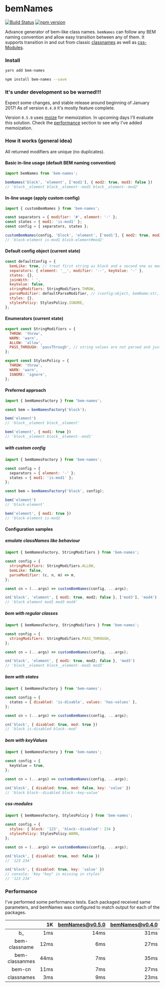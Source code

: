 # bemNames

[![Build Status](https://travis-ci.org/Monar/bem-names.svg?branch=master)](https://travis-ci.org/Monar/bem-names)
[![npm version](https://badge.fury.io/js/bem-names.svg)](https://badge.fury.io/js/bem-names)

Advance generator of bem-like class names. `bemNames` can follow any BEM naming
convention and allow easy transition between any of them. It supports
transition in and out from classic
[classnames](https://www.npmjs.com/package/classnames) as well as
[css-Modules](https://github.com/css-modules/css-modules).

### Install

```sh
yarn add bem-names
```

```sh
npm install bem-names --save
```

### It's under development so be warned!!!

Expect some changes, and stable release around beginning of January 2017!
As of version `0.4.0` it's mostly feature complete.

Version `0.5.0` uses [moize](https://www.npmjs.com/package/moize) for
memoization. In upcoming days I'll evaluate this solution. Check the
[performance](#performance) section to see why I've added memoization.

### How it works (general idea)

All returned modifiers are unique (no duplicates).

#### Basic in-line usage (default BEM naming convention)
```js
import bemNames from 'bem-names';

bemNames('block', 'element', ['mod1'], { mod2: true, mod3: false })
// 'block__element block__element--mod1 block__element--mod2'
```

#### In-line usage (apply custom config)
```js
import { customBemNames } from 'bem-names';

const separators = { modifier: '#', element: '-' };
const states = { mod1: 'is-mod1' };
const config = { separators, states };

customBemNames(config, 'block', 'element', ['mod1'], { mod2: true, mod3: false })
// 'block-element is-mod1 block-element#mod2'
```

#### Default config object (current state)
```js
const defaultConfig = {
  bemLike: true, // treat first string as block and a second one as modifier.
  separators: { element: '__', modifier: '--', keyValue: '-' },
  states: {},
  joinWith: ' ',
  keyValue: false,
  stringModifiers: StringModifiers.THROW,
  parseModifier: defaultParseModifier, // (config:object, bemName:str, modifier:str) => string
  styles: {},
  stylesPolicy: StylesPolicy.IGNORE,
};
```

#### Enumerators (current state)
```js
export const StringModifiers = {
  THROW: 'throw',
  WARN: 'warn',
  ALLOW: 'allow',
  PASS_THROUGH: 'passThrough', // string values are not parsed and just joint at the end
};
```

```js
export const StylesPolicy = {
  THROW: 'throw',
  WARN: 'warn',
  IGNORE: 'ignore',
};

```

#### Preferred approach

```js
import { bemNamesFactory } from 'bem-names';

const bem = bemNamesFactory('block');

bem('element')
// 'block__element block__element'

bem('element', { mod1: true })
// 'block__element block__element--mod1'
```

##### with custom config

```js
import { bemNamesFactory } from 'bem-names';

const config = {
  separators = { element: '-' };
  states = { mod1: 'is-mod1' };
};

const bem = bemNamesFactory('block', config);

bem('element')
// 'block-element'

bem('element', { mod1: true })
// 'block-element is-mod1'
```

#### Configuration samples

##### emulate classNames like behaviour

```js
import { bemNamesFactory, StringModifiers } from 'bem-names';

const config = {
  stringModifiers: StringModifiers.ALLOW,
  bemLike: false,
  parseModifier: (c, n, m) => m,
};

const cn = (...args) => customBemNames(config, ...args);

cn('block', 'element', { mod1: true, mod2; false }, ['mod3'], 'mod4')
// 'block element mod1 mod3 mod4'

```

##### bem with regular classes

```js
import { bemNamesFactory, StringModifiers } from 'bem-names';

const config = {
  stringModifiers: StringModifiers.PASS_THROUGH,
};

const cn = (...args) => customBemNames(config, ...args);

cn('block', 'element', { mod1: true, mod2; false }, 'mod3')
// 'block__element block__element--mod1 mod3'

```

##### bem with states

```js
import { bemNamesFactory } from 'bem-names';

const config = {
  states = { disabled: 'is-disable', values: 'has-values' },
};

const cn = (...args) => customBemNames(config, ...args);

cn('block', { disabled: true, mod: true })
// 'block is-disabled block--mod'

```

##### bem with keyValues

```js
import { bemNamesFactory } from 'bem-names';

const config = {
  keyValue = true,
};

const cn = (...args) => customBemNames(config, ...args);

cn('block', { disabled: true, mod: false, key: 'value' })
// 'block block--disabled block--key-value'

```

#####  css-modules

```js
import { bemNamesFactory, StylesPolicy } from 'bem-names';

const config = {
  styles: { block: '123', 'block--disabled': 234 }
  stylesPolicy: StylesPolicy.WARN,
};

const cn = (...args) => customBemNames(config, ...args);

cn('block', { disabled: true, mod: false })
// '123 234'

cn('block', { disabled: true, key: 'value' })
// console: 'Key "key" is missing in styles'
// '123 234'

```

### Performance
I've performed some performance tests. Each packaged received same parameters,
and bemNames was configured to match output for each of the packages.


| |1K |bemNames@v0.5.0 |bemNames@v0.4.0 |
|:-:|--:|--:|--:|
|b_              | 1ms   | 14ms | 31ms  |
|bem-classname   | 12ms  | 6ms  | 27ms  |
|bem-classanmes  | 44ms  | 7ms  | 35ms  |
|bem-cn          | 11ms  | 7ms  | 27ms  |
|classnames      | 3ms   | 9ms  | 23ms  |
